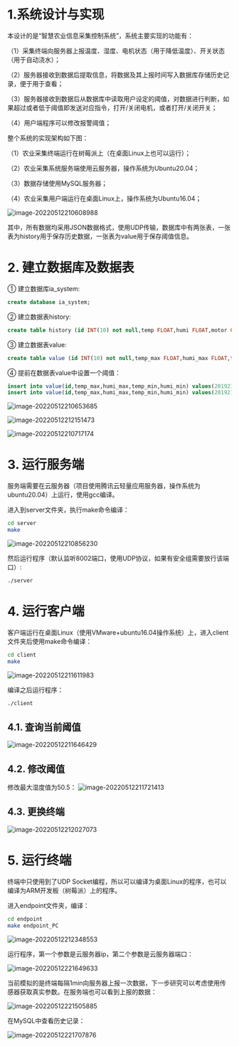 # 1.系统设计与实现
本设计的是“智慧农业信息采集控制系统”，系统主要实现的功能有：

（1）采集终端向服务器上报温度、湿度、电机状态（用于降低温度）、开关状态（用于自动浇水）；

（2）服务器接收到数据后提取信息，将数据及其上报时间写入数据库存储历史记录，便于用于查看；

（3）服务器接收到数据后从数据库中读取用户设定的阈值，对数据进行判断，如果超过或者低于阈值即发送对应指令，打开/关闭电机，或者打开/关闭开关；

（4）用户端程序可以修改报警阈值；

整个系统的实现架构如下图：

（1）农业采集终端运行在树莓派上（在桌面Linux上也可以运行）；

（2）农业采集系统服务端使用云服务器，操作系统为Ubuntu20.04；

（3）数据存储使用MySQL服务器；

（4）农业采集用户端运行在桌面Linux上，操作系统为Ubuntu16.04；

![image-20220512210608988](C:\Users\HP\AppData\Roaming\Typora\typora-user-images\image-20220512210608988.png)

其中，所有数据均采用JSON数据格式，使用UDP传输，数据库中有两张表，一张表为history用于保存历史数据，一张表为value用于保存阈值信息。

# 2. 建立数据库及数据表

① 建立数据库ia_system:

```sql
create database ia_system;
```

② 建立数据表history:

```sql
create table history (id INT(10) not null,temp FLOAT,humi FLOAT,motor CHAR(3), switch CHAR(3));
```

③ 建立数据表value:

```sql
create table value (id INT(10) not null,temp_max FLOAT,humi_max FLOAT,temp_min FLOAT,humi_min FLOAT)
```

④ 提前在数据表value中设置一个阈值：

```sql
insert into value(id,temp_max,humi_max,temp_min,humi_min) values(2019212617,40,40,10,10);
insert into value(id,temp_max,humi_max,temp_min,humi_min) values(2019212615,50,50,0,0);
```

![image-20220512210653685](C:\Users\HP\AppData\Roaming\Typora\typora-user-images\image-20220512210653685.png)

![image-20220512212151473](C:\Users\HP\AppData\Roaming\Typora\typora-user-images\image-20220512212151473.png)

![image-20220512210717174](C:\Users\HP\AppData\Roaming\Typora\typora-user-images\image-20220512210717174.png)

# 3. 运行服务端

服务端需要在云服务器（项目使用腾讯云轻量应用服务器，操作系统为ubuntu20.04）上运行，使用gcc编译。

进入到server文件夹，执行make命令编译：

```bash
cd server
make
```

![image-20220512210856230](C:\Users\HP\AppData\Roaming\Typora\typora-user-images\image-20220512210856230.png)

然后运行程序（默认监听8002端口，使用UDP协议，如果有安全组需要放行该端口）:
```bash
./server
```

# 4. 运行客户端

客户端运行在桌面Linux（使用VMware+ubuntu16.04操作系统）上，进入client文件夹后使用make命令编译：

```bash
cd client
make
```

![image-20220512211611983](C:\Users\HP\AppData\Roaming\Typora\typora-user-images\image-20220512211611983.png)

编译之后运行程序：

```bash
./client
```

## 4.1. 查询当前阈值

![image-20220512211646429](C:\Users\HP\AppData\Roaming\Typora\typora-user-images\image-20220512211646429.png)

## 4.2. 修改阈值

修改最大湿度值为50.5：
![image-20220512211721413](C:\Users\HP\AppData\Roaming\Typora\typora-user-images\image-20220512211721413.png)

## 4.3. 更换终端

![image-20220512212027073](C:\Users\HP\AppData\Roaming\Typora\typora-user-images\image-20220512212027073.png)

# 5. 运行终端

终端中只使用到了UDP Socket编程，所以可以编译为桌面Linux的程序，也可以编译为ARM开发板（树莓派）上的程序。

进入endpoint文件夹，编译：
```bash
cd endpoint
make endpoint_PC
```
![image-20220512212348553](C:\Users\HP\AppData\Roaming\Typora\typora-user-images\image-20220512212348553.png)

运行程序，第一个参数是云服务器ip，第二个参数是云服务器端口：

![image-20220512221649633](C:\Users\HP\AppData\Roaming\Typora\typora-user-images\image-20220512221649633.png)

当前模拟的是终端每隔1min向服务器上报一次数据，下一步研究可以考虑使用传感器获取真实参数。在服务端也可以看到上报的数据：

![image-20220512221505885](C:\Users\HP\AppData\Roaming\Typora\typora-user-images\image-20220512221505885.png)

在MySQL中查看历史记录：

![image-20220512221707876](C:\Users\HP\AppData\Roaming\Typora\typora-user-images\image-20220512221707876.png)

